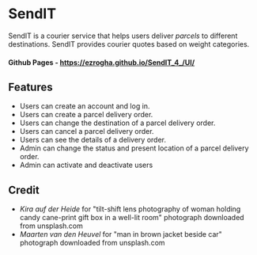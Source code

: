 # SendIT

SendIT is a courier service that helps users deliver *parcels* to different destinations. SendIT provides courier quotes based on weight categories.

#### Github Pages - https://ezrogha.github.io/SendIT_4_/UI/

## Features
- Users can create an account and log in.
- Users can create a parcel delivery order.
- Users can change the destination of a parcel delivery order.
- Users can cancel a parcel delivery order.
- Users can see the details of a delivery order.
- Admin can change the status and present location of a parcel delivery order.
- Admin can activate and deactivate users


## Credit 
- *Kira auf der Heide* for "tilt-shift lens photography of woman holding candy cane-print gift box in a well-lit room" photograph downloaded from unsplash.com
- *Maarten van den Heuvel* for "man in brown jacket beside car" photograph downloaded from unsplash.com
